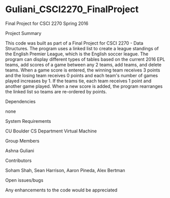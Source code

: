 # Guliani_CSCI2270_FinalProject
Final Project for CSCI 2270 Spring 2016


Project	Summary

This code was built as part of a Final Project for CSCI 2270 - Data Structures. The program uses a linked list to create a league standings of the English Premier League, which is the English soccer league. The program can display different types of tables based on the current 2016 EPL teams, add scores of a game between any 2 teams, add teams, and delete teams. When a game score is entered, the winning team receives 3 points and the losing team receives 0 points and each team's number of games played increases by 1. If the teams tie, each team receives 1 point and another game played. When a new score is added, the program rearranges the linked list so teams are re-ordered by points. 


Dependencies

none


System	Requirements

CU Boulder CS Department Virtual Machine 


Group	Members

Ashna Guliani


Contributors

Soham Shah, Sean Harrison, Aaron Pineda, Alex Bertman


Open issues/bugs

Any enhancements to the code would be appreciated
